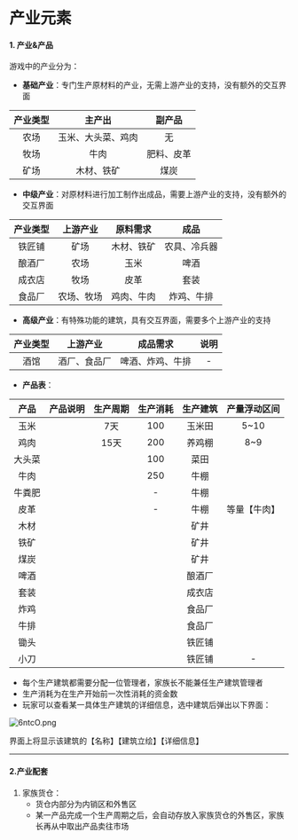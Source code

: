 # 产业元素

#### 1. 产业&产品

游戏中的产业分为：

- **基础产业**：专门生产原材料的产业，无需上游产业的支持，没有额外的交互界面

| 产业类型 |       主产出       |   副产品   |
| :------: | :----------------: | :--------: |
|   农场   | 玉米、大头菜、鸡肉 |     无     |
|   牧场   |        牛肉        | 肥料、皮革 |
|   矿场   |     木材、铁矿     |    煤炭    |

- **中级产业**：对原材料进行加工制作出成品，需要上游产业的支持，没有额外的交互界面

| 产业类型 |  上游产业  |  原料需求  |     成品     |
| :------: | :--------: | :--------: | :----------: |
|  铁匠铺  |    矿场    | 木材、铁矿 | 农具、冷兵器 |
|  酿酒厂  |    农场    |    玉米    |     啤酒     |
|  成衣店  |    牧场    |    皮革    |     套装     |
|  食品厂  | 农场、牧场 | 鸡肉、牛肉 |  炸鸡、牛排  |

- **高级产业**：有特殊功能的建筑，具有交互界面，需要多个上游产业的支持

| 产业类型 |   上游产业   |     成品需求     | 说明 |
| :------: | :----------: | :--------------: | :--: |
|   酒馆   | 酒厂、食品厂 | 啤酒、炸鸡、牛排 |  -   |

- **产品表**：

|  产品  | 产品说明 | 生产周期 | 生产消耗 | 生产建筑 | 产量浮动区间 |
| :----: | :------: | :------: | :------: | :------: | :----------: |
|  玉米  |          |   7天    |   100    |  玉米田  |     5~10     |
|  鸡肉  |          |   15天   |   200    |  养鸡棚  |     8~9      |
| 大头菜 |          |          |   100    |   菜田   |              |
|  牛肉  |          |          |   250    |   牛棚   |              |
| 牛粪肥 |          |          |    -     |   牛棚   |              |
|  皮革  |          |          |    -     |   牛棚   | 等量【牛肉】 |
|  木材  |          |          |          |   矿井   |              |
|  铁矿  |          |          |          |   矿井   |              |
|  煤炭  |          |          |          |   矿井   |              |
|  啤酒  |          |          |          |  酿酒厂  |              |
|  套装  |          |          |          |  成衣店  |              |
|  炸鸡  |          |          |          |  食品厂  |              |
|  牛排  |          |          |          |  食品厂  |              |
|  锄头  |          |          |          |  铁匠铺  |              |
|  小刀  |          |          |          |  铁匠铺  |      -       |

- 每个生产建筑都需要分配一位管理者，家族长不能兼任生产建筑管理者
- 生产消耗为在生产开始前一次性消耗的资金数
- 玩家可以查看某一具体生产建筑的详细信息，选中建筑后弹出以下界面：

![6ntcO.png](https://wx1.sbimg.cn/2020/09/01/6ntcO.png)

界面上将显示该建筑的【名称】【建筑立绘】【详细信息】



---



#### 2.产业配套

1. 家族货仓：
   - 货仓内部分为内销区和外售区
   - 某一产品完成一个生产周期之后，会自动存放入家族货仓的外售区，家族长再从中取出产品卖往市场

